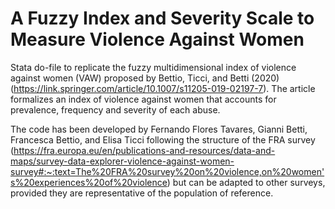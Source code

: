 # A Fuzzy Index and Severity Scale to Measure Violence Against Women

Stata do-file to replicate the fuzzy multidimensional index of violence against women (VAW) proposed by Bettio, Ticci, and Betti (2020) (https://link.springer.com/article/10.1007/s11205-019-02197-7). The article formalizes an index of violence against women that accounts for prevalence, frequency and severity of each abuse.

The code has been developed by Fernando Flores Tavares, Gianni Betti, Francesca Bettio, and Elisa Ticci following the structure of the FRA survey (https://fra.europa.eu/en/publications-and-resources/data-and-maps/survey-data-explorer-violence-against-women-survey#:~:text=The%20FRA%20survey%20on%20violence,on%20women's%20experiences%20of%20violence) but can be adapted to other surveys, provided they are representative of the population of reference. 
